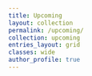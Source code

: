```yaml
---
title: Upcoming
layout: collection
permalink: /upcoming/
collection: upcoming
entries_layout: grid
classes: wide
author_profile: true
---
```

